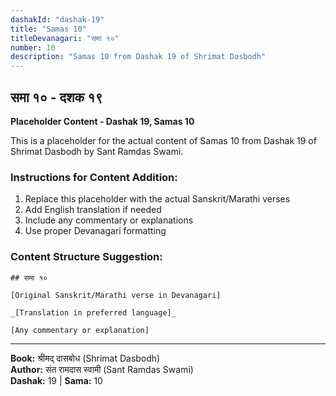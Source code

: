```yaml
---
dashakId: "dashak-19"
title: "Samas 10"
titleDevanagari: "समा १०"
number: 10
description: "Samas 10 from Dashak 19 of Shrimat Dasbodh"
---
```


## समा १० - दशक १९

<!-- TODO: Add the actual Sanskrit/Marathi content here -->

**Placeholder Content - Dashak 19, Samas 10**

This is a placeholder for the actual content of Samas 10 from Dashak 19 of Shrimat Dasbodh by Sant Ramdas Swami.

### Instructions for Content Addition:
1. Replace this placeholder with the actual Sanskrit/Marathi verses
2. Add English translation if needed
3. Include any commentary or explanations
4. Use proper Devanagari formatting

### Content Structure Suggestion:
```
## समा १०

[Original Sanskrit/Marathi verse in Devanagari]

_[Translation in preferred language]_

[Any commentary or explanation]
```

---
**Book:** श्रीमद् दासबोध (Shrimat Dasbodh)  
**Author:** संत रामदास स्वामी (Sant Ramdas Swami)  
**Dashak:** 19 | **Sama:** 10
